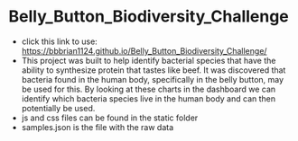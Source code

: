 # Belly_Button_Biodiversity_Challenge
* click this link to use: https://bbbrian1124.github.io/Belly_Button_Biodiversity_Challenge/
* This project was built to help identify bacterial species that have the ability to synthesize protein that tastes like beef. It was discovered that bacteria found in the human body, specifically in the belly button, may be used for this. By looking at these charts in the dashboard we can identify which bacteria species live in the human body and can then potentially be used.
* js and css files can be found in the static folder 
* samples.json is the file with the raw data
